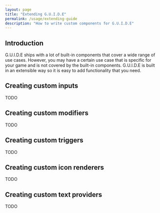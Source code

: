 ```yaml
---
layout: page
title: "Extending G.U.I.D.E"
permalink: /usage/extending-guide
description: "How to write custom components for G.U.I.D.E"
---
```


## Introduction

G.U.I.D.E ships with a lot of built-in components that cover a wide range of use cases. However, you may have a certain use case that is specific for your game and is not covered by the built-in components. G.U.I.D.E is built in an extensible way so it is easy to add functionality that you need.


## Creating custom inputs

TODO

## Creating custom modifiers

TODO

## Creating custom triggers

TODO

## Creating custom icon renderers

TODO

## Creating custom text providers

TODO
